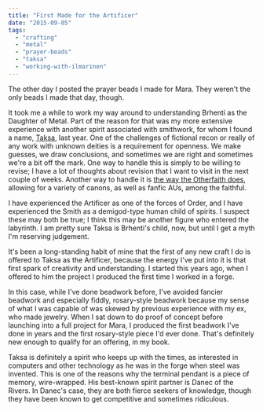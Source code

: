 ```yaml
---
title: "First Made for the Artificer"
date: "2015-09-05"
tags: 
  - "crafting"
  - "metal"
  - "prayer-beads"
  - "taksa"
  - "working-with-ilmarinen"
---
```


The other day I posted the prayer beads I made for Mara. They weren't the only beads I made that day, though.

It took me a while to work my way around to understanding Brhenti as the Daughter of Metal. Part of the reason for that was my more extensive experience with another spirit associated with smithwork, for whom I found a name, [Taksa](http://jackofmanytrades.info/2014/04/slotting-the-model-together/), last year. One of the challenges of fictional recon or really of any work with unknown deities is a requirement for openness. We make guesses, we draw conclusions, and sometimes we are right and sometimes we're a bit off the mark. One way to handle this is simply to be willing to revise; I have a lot of thoughts about revision that I want to visit in the next couple of weeks. Another way to handle it is [the way the Otherfaith does](http://daoineile.com/2015/03/01/pagan-experience-canon-headcanon/), allowing for a variety of canons, as well as fanfic AUs, among the faithful.

I have experienced the Artificer as one of the forces of Order, and I have experienced the Smith as a demigod-type human child of spirits. I suspect these may both be true; I think this may be another figure who entered the labyrinth. I am pretty sure Taksa is Brhenti's child, now, but until I get a myth I'm reserving judgement.

It's been a long-standing habit of mine that the first of any new craft I do is offered to Taksa as the Artificer, because the energy I've put into it is that first spark of creativity and understanding. I started this years ago, when I offered to him the project I produced the first time I worked in a forge.

In this case, while I've done beadwork before, I've avoided fancier beadwork and especially fiddly, rosary-style beadwork because my sense of what I was capable of was skewed by previous experience with my ex, who made jewelry. When I sat down to do proof of concept before launching into a full project for Mara, I produced the first beadwork I've done in years and the first rosary-style piece I'd ever done. That's definitely new enough to qualify for an offering, in my book.

Taksa is definitely a spirit who keeps up with the times, as interested in computers and other technology as he was in the forge when steel was invented. This is one of the reasons why the terminal pendant is a piece of memory, wire-wrapped. His best-known spirit partner is Danec of the Rivers. In Danec's case, they are both fierce seekers of knowledge, though they have been known to get competitive and sometimes ridiculous.
